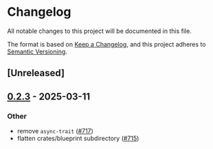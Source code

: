 # Changelog

All notable changes to this project will be documented in this file.

The format is based on [Keep a Changelog](https://keepachangelog.com/en/1.0.0/),
and this project adheres to [Semantic Versioning](https://semver.org/spec/v2.0.0.html).

## [Unreleased]

## [0.2.3](https://github.com/tangle-network/blueprint/compare/blueprint-manager-v0.2.2...blueprint-manager-v0.2.3) - 2025-03-11

### Other

- remove `async-trait` ([#717](https://github.com/tangle-network/blueprint/pull/717))
- flatten crates/blueprint subdirectory ([#715](https://github.com/tangle-network/blueprint/pull/715))
